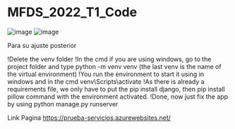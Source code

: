 # MFDS_2022_T1_Code

![image](https://user-images.githubusercontent.com/62306021/200957826-36efd52d-6cbd-4e29-8ace-d0b618708658.png)
![image](https://user-images.githubusercontent.com/62306021/200957895-dea7ebce-b1fc-47b1-a41f-068086f1c4a8.png)


Para su ajuste posterior

!Delete the venv folder
!In the cmd if you are using windows, go to the project folder and type python -m venv venv (the last venv is the name of the virtual environment)
!You run the environment to start it using in windows and in the cmd venv\Scripts\activate
!As there is already a requirements file, we only have to put the pip install django, then pip install pillow command with the environment activated.
!Done, now just fix the app by using python manage.py runserver 

Link Pagina https://prueba-servicios.azurewebsites.net/


